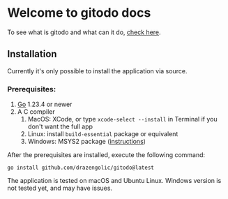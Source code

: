 # Welcome to gitodo docs

To see what is gitodo and what can it do, [check here](gitodo.md).

## Installation

Currently it's only possible to install the application via source.

### Prerequisites:

1. [Go](https://go.dev/dl/) 1.23.4 or newer
2. A C compiler
    1. MacOS: XCode, or type `xcode-select --install` in Terminal if you don't want the full app
    2. Linux: install `build-essential` package or equivalent
    3. Windows: MSYS2 package ([instructions](https://medium.com/@freschiandrea86/how-to-use-go-and-cgo-in-windows-9014768d0f73))
    
After the prerequisites are installed, execute the following command:

`go install github.com/drazengolic/gitodo@latest`

The application is tested on macOS and Ubuntu Linux. Windows version is not tested yet, and may have issues.